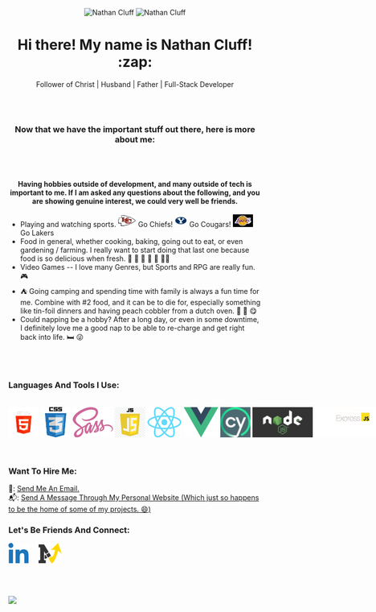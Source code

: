 <p align="center">
  <img src='https://avatars.githubusercontent.com/u/79126599?v=4' alt="Nathan Cluff" width="25%" height="auto"/>
  <img src='https://purenspiration.com/DIST/CSS/Images/my-headshot.jpg' alt="Nathan Cluff" width="25%" height="auto"/>
</p>
<h1 align="center"> Hi there! My name is Nathan Cluff! :zap: </h1>
<p align="center">Follower of Christ | Husband | Father | Full-Stack Developer</p>
<br><br>
<h3 align="center">Now that we have the important stuff out there, here is more about me:</h3>
<br><br>

<h4 align="center">Having hobbies outside of development, and many outside of tech is important to me.  If I am asked any questions about the following, and you are showing genuine interest, we could very well be friends.</h4>
<ul>
  <li>Playing and watching sports. <img src='/Images/Chiefs-logo.jpg' style='height: 25px; width: auto;' alt='Kansas City Chiefs Logo'/> Go Chiefs! <img src='/Images/byu-logo.jpg' style='height: 25px; width: auto;' alt='BYU Logo'/> Go Cougars! <img src='/Images/la-lakers-logo.jpg' style='height: 25px; width: auto;' alt='Los Angeles Lakers Logo'/> Go Lakers</li>
  <li>Food in general, whether cooking, baking, going out to eat, or even gardening / farming.  I really want to start doing that last one because food is so delicious when fresh. 🍔 🍕 🍰 🌮 🏡 🧑‍🌾</li>
  <li>Video Games -- I love many Genres, but Sports and RPG are really fun. 🎮</li>
  <li> ⛺ Going camping and spending time with family is always a fun time for me.  Combine with #2 food, and it can be to die for, especially something like tin-foil dinners and having peach cobbler from a dutch oven. 🍑 🥧 😋</li>
  <li>Could napping be a hobby?  After a long day, or even in some downtime, I definitely love me a good nap to be able to re-charge and get right back into life. 🛏️ 😜</li>
</ul>

<br><br>

<h3>Languages And Tools I Use:</h3>
<br>
<div style='display: flex; justify-content: space-evenly; align-items: center;'>
<img src='/Images/Languages-and-Tools/HTML5.png' alt='HTML5' style='height: 60px; width: auto;'/>
&nbsp; &nbsp;
<img src='/Images/Languages-and-Tools/CSS3.png' alt='CSS3' style='height: 60px; width: auto;'/>
&nbsp; &nbsp;
<img src='/Images/Languages-and-Tools/SCSS.png' alt='SCSS' style='height: 60px; width: auto;'/>
&nbsp; &nbsp;
<img src='/Images/Languages-and-Tools/JavaScript.png' alt='JavaScript' style='height: 60px; width: auto;'/>
&nbsp; &nbsp;
<img src='/Images/Languages-and-Tools/React.png' alt='React.js' style='height: 60px; width: auto;'/>
&nbsp; &nbsp;
<img src='/Images/Languages-and-Tools/Vue.png' alt='Vue.js' style='height: 60px; width: auto;'/>
&nbsp; &nbsp;
<img src='/Images/Languages-and-Tools/Cypress.jpg' alt='Cypress.js' style='height: 60px; width: auto;'/>
&nbsp; &nbsp;
<img src='/Images/Languages-and-Tools/nodejs.png' alt='Node.js' style='height: 60px; width: auto;'/>
&nbsp; &nbsp;
<img src='/Images/Languages-and-Tools/Express.png' alt='Express.js' style='height: 60px; width: auto;'/>
&nbsp; &nbsp;
<img src='/Images/Languages-and-Tools/Postman.png' alt='Postman' style='height: 60px; width: auto;'/>
&nbsp; &nbsp;
<img src='/Images/Languages-and-Tools/Pugjs.png' alt='Pug.js' style='height: 60px; width: auto;'/>
&nbsp; &nbsp;
<img src='/Images/Languages-and-Tools/Webpack.png' alt='Webpack' style='height: 60px; width: auto;'/>
&nbsp; &nbsp;
<img src='/Images/Languages-and-Tools/Git.png' alt='Git' style='height: 60px; width: auto;'/>
&nbsp; &nbsp;
<img src='/Images/Languages-and-Tools/JWT.png' alt='JSON Web Tokens' style='height: 60px; width: auto;'/>
&nbsp; &nbsp;
<img src='/Images/Languages-and-Tools/Inkscape.png' alt='Inkscape' style='height: 60px; width: auto;'/>
&nbsp; &nbsp;
<img src='/Images/Languages-and-Tools/Axio.png' alt='Axios' style='height: 60px; width: auto;'/>
&nbsp; &nbsp;
<img src='/Images/Languages-and-Tools/MongoDB.png' alt='MongoDB' style='height: 60px; width: auto;'/>
&nbsp; &nbsp;
<img src='/Images/Languages-and-Tools/Mongoose.png' alt='Mongoose.js' style='height: 60px; width: auto;'/>
&nbsp; &nbsp;
<img src='/Images/Languages-and-Tools/npm.png' alt='npm' style='height: 60px; width: auto;'/>
&nbsp; &nbsp;
<img src='/Images/Languages-and-Tools/Parcel.png' alt='Parcel Bundler' style='height: 60px; width: auto;'/>
&nbsp; &nbsp;
</div>
<br><br>

<h3>Want To Hire Me:</h3>
📧: <a href='mailto:ncluff003@purenspiration.com'>Send Me An Email.</a>
<br>
📬: <a href='https://www.purenspiration.com/contact'>Send A Message Through My Personal Website (Which just so happens to be the home of some of my projects. 😄)</a>

<h3>Let's Be Friends And Connect:</h3>
<a href='https://www.linkedin.com/in/ncluff003'><img src='/Images/linked-in-logo.png' alt='My LinkedIn Profile' style='height: 40px; width: auto;'/></a>
&nbsp; &nbsp;
<a href='https://www.purenspiration.com/contact'><img src='/Images/my-logo.svg' alt='My Personal Website' style='height: 40px; width: auto;'/></a>

<br><br>

![](https://komarev.com/ghpvc/?username=ncluff003&color=ffd700&style=plastic&label=Profile+Views)

<!--
**ncluff003/ncluff003** is a ✨ _special_ ✨ repository because its `README.md` (this file) appears on your GitHub profile.

Here are some ideas to get you started:

- 🔭 I’m currently working on ...
- 🌱 I’m currently learning ...
- 👯 I’m looking to collaborate on ...
- 🤔 I’m looking for help with ...
- 💬 Ask me about ...
- 📫 How to reach me: ...
- 😄 Pronouns: ...
- ⚡ Fun fact: ...
-->

